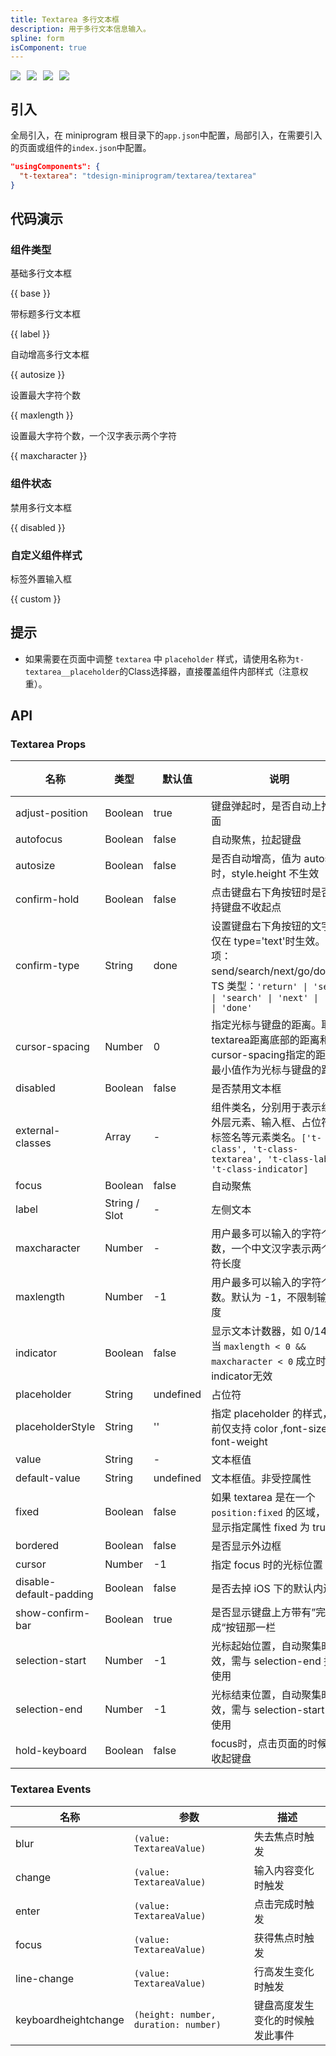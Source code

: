 ```yaml
---
title: Textarea 多行文本框
description: 用于多行文本信息输入。
spline: form
isComponent: true
---
```


<span class="coverages-badge" style="margin-right: 10px"><img src="https://img.shields.io/badge/coverages%3A%20lines-100%25-blue" /></span><span class="coverages-badge" style="margin-right: 10px"><img src="https://img.shields.io/badge/coverages%3A%20functions-100%25-blue" /></span><span class="coverages-badge" style="margin-right: 10px"><img src="https://img.shields.io/badge/coverages%3A%20statements-100%25-blue" /></span><span class="coverages-badge" style="margin-right: 10px"><img src="https://img.shields.io/badge/coverages%3A%20branches-92%25-blue" /></span>

## 引入

全局引入，在 miniprogram 根目录下的`app.json`中配置，局部引入，在需要引入的页面或组件的`index.json`中配置。

```json
"usingComponents": {
  "t-textarea": "tdesign-miniprogram/textarea/textarea"
}
```

## 代码演示

### 组件类型

基础多行文本框

{{ base }}

带标题多行文本框

{{ label }}

自动增高多行文本框

{{ autosize }}

设置最大字符个数

{{ maxlength }}

设置最大字符个数，一个汉字表示两个字符

{{ maxcharacter }}

### 组件状态

禁用多行文本框

{{ disabled }}

### 自定义组件样式

标签外置输入框

{{ custom }}

## 提示

- 如果需要在页面中调整 `textarea` 中 `placeholder` 样式，请使用名称为`t-textarea__placeholder`的Class选择器，直接覆盖组件内部样式（注意权重）。

## API

### Textarea Props

 名称                      | 类型            | 默认值       | 说明                                                                                                                             | 必传 
-------------------------|---------------|-----------|--------------------------------------------------------------------------------------------------------------------------------|----
 adjust-position         | Boolean       | true      | 键盘弹起时，是否自动上推页面                                                                                                                 | N  
 autofocus               | Boolean       | false     | 自动聚焦，拉起键盘                                                                                                                      | N  
 autosize                | Boolean       | false     | 是否自动增高，值为 autosize 时，style.height 不生效                                                                                          | N  
 confirm-hold            | Boolean       | false     | 点击键盘右下角按钮时是否保持键盘不收起点                                                                                                           | N  
 confirm-type            | String        | done      | 设置键盘右下角按钮的文字，仅在 type='text'时生效。可选项：send/search/next/go/done。TS 类型：`'return' \| 'send' \| 'search' \| 'next' \| 'go' \| 'done'` | N  
 cursor-spacing          | Number        | 0         | 指定光标与键盘的距离。取textarea距离底部的距离和cursor-spacing指定的距离的最小值作为光标与键盘的距离                                                                  | N  
 disabled                | Boolean       | false     | 是否禁用文本框                                                                                                                        | N  
 external-classes        | Array         | -         | 组件类名，分别用于表示组件外层元素、输入框、占位符、标签名等元素类名。`['t-class', 't-class-textarea', 't-class-label, 't-class-indicator]`                       | N  
 focus                   | Boolean       | false     | 自动聚焦                                                                                                                           | N  
 label                   | String / Slot | -         | 左侧文本                                                                                                                           | N  
 maxcharacter            | Number        | -         | 用户最多可以输入的字符个数，一个中文汉字表示两个字符长度                                                                                                   | N  
 maxlength               | Number        | -1        | 用户最多可以输入的字符个数。默认为 -1，不限制输入长度                                                                                                   | N  
 indicator               | Boolean       | false     | 显示文本计数器，如 0/140。当 `maxlength < 0 && maxcharacter < 0` 成立时， indicator无效                                                         | N  
 placeholder             | String        | undefined | 占位符                                                                                                                            | N  
 placeholderStyle        | String        | ''        | 指定 placeholder 的样式，目前仅支持 color ,font-size和font-weight                                                                          | N  
 value                   | String        | -         | 文本框值                                                                                                                           | N  
 default-value           | String        | undefined | 文本框值。非受控属性                                                                                                                     | N  
 fixed                   | Boolean       | false     | 如果 textarea 是在一个 `position:fixed` 的区域，需要显示指定属性 fixed 为 true                                                                    | N  
 bordered                | Boolean       | false     | 是否显示外边框                                                                                                                        | N  
 cursor                  | Number        | -1        | 指定 focus 时的光标位置                                                                                                                | N  
 disable-default-padding | Boolean       | false     | 是否去掉 iOS 下的默认内边距                                                                                                               | N  
 show-confirm-bar        | Boolean       | true      | 是否显示键盘上方带有”完成“按钮那一栏                                                                                                            | N  
 selection-start         | Number        | -1        | 光标起始位置，自动聚集时有效，需与 selection-end 搭配使用                                                                                           | N  
 selection-end           | Number        | -1        | 光标结束位置，自动聚集时有效，需与 selection-start 搭配使用                                                                                         | N  
 hold-keyboard           | Boolean       | false     | focus时，点击页面的时候不收起键盘                                                                                                            | N  

### Textarea Events

 名称                   | 参数                                   | 描述               
----------------------|--------------------------------------|------------------
 blur                 | `(value: TextareaValue)`             | 失去焦点时触发          
 change               | `(value: TextareaValue)`             | 输入内容变化时触发        
 enter                | `(value: TextareaValue)`             | 点击完成时触发          
 focus                | `(value: TextareaValue)`             | 获得焦点时触发          
 line-change          | `(value: TextareaValue)`             | 行高发生变化时触发        
 keyboardheightchange | `(height: number, duration: number)` | 键盘高度发生变化的时候触发此事件 
